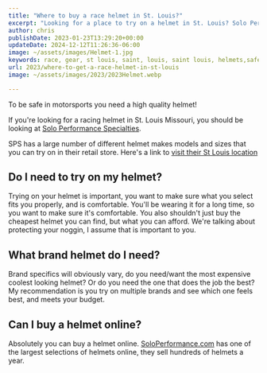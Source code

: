 ```yaml
---
title: "Where to buy a race helmet in St. Louis?"
excerpt: "Looking for a place to try on a helmet in St. Louis? Solo Performance Specialties is the best place to get a helmet!"
author: chris
publishDate: 2023-01-23T13:29:20+00:00
updateDate: 2024-12-12T11:26:36-06:00
image: ~/assets/images/Helmet-1.jpg
keywords: race, gear, st louis, saint, louis, saint louis, helmets,safety
url: 2023/where-to-get-a-race-helmet-in-st-louis
image: ~/assets/images/2023/2023Helmet.webp

---
```

To be safe in motorsports you need a high quality helmet! 

If you're looking for a racing helmet in St. Louis Missouri, you should be looking at [Solo Performance Specialties](https://www.soloperformance.com/).

SPS has a large number of different helmet makes models and sizes that you can try on in their retail store. Here's a link to [visit their St Louis location](https://soloperformance.com/pages/find-us-service-info)

## Do I need to try on my helmet? 
Trying on your helmet is important, you want to make sure what you select fits you properly, and is comfortable. You'll be wearing it for a long time, so you want to make sure it's comfortable. You also shouldn't just buy the cheapest helmet you can find, but what you can afford. We're talking about protecting your noggin, I assume that is important to you.

## What brand helmet do I need?
Brand specifics will obviously vary, do you need/want the most expensive coolest looking helmet? Or do you need the one that does the job the best? My recommendation is you try on multiple brands and see which one feels best, and meets your budget.

## Can I buy a helmet online?
Absolutely you can buy a helmet online. [SoloPerformance.com](https://soloperformance.com/collections/helmets-and-accessories) has one of the largest selections of helmets online, they sell hundreds of helmets a year.

